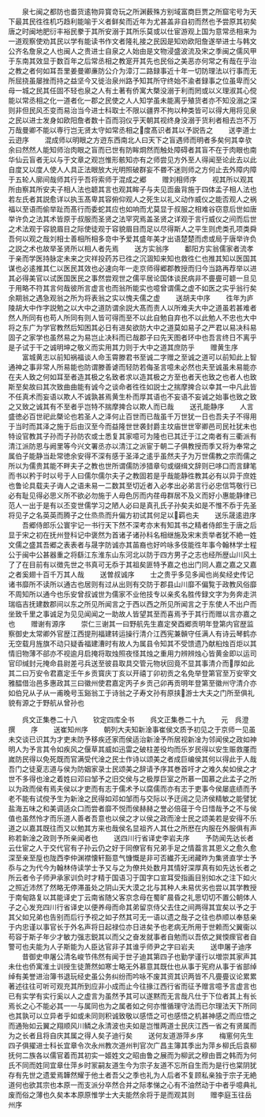 <!-- { "loadSidebar": true } -->
　　泉七闽之都防也畨货逺物异寳竒玩之所渊薮殊方别域富商巨贾之所窟宅号为天下最其民徃徃机巧趋利能喻于义者鲜矣而近年为尤甚盖非自初而然也予尝原其初矣唐之时闽地肥衍丰裕民豢于其所安溺于其所乐莫或以仕宦游观上国为意常丞相来为一道观察使劝其民以学有能读书作文者隆礼接之民因是知劝欧阳詹遂举进士与韩文公齐名詹泉之人也闽人之贵进士自泉之人始由是文物浸盛波流及宋之季闽之儒风甲于东南其效显于数百年之后常丞相之教寔开其先也民俗之美恶亦何常之有哉在乎治之教之者何如耳吾里姜曼卿亷防公介为漳汀二路録事近十年一切防理法以行事而无所屈挠虽屡挫而持之益坚今又徙治泉州路予知其所守终始不渝者録事之位虽卑而父母一城之民其任固不轻也泉之人有土著有侨寓大槩没溺于利而罔或以义理淑其心傥能以常丞相之化一道者化一郡之民使之人人知学虽未能离乎殖货者亦不知没溺之深则非但民风丕变而易治当今进士科取士不限以疆界不拘以种类皆可以得大用将见泉之民以进士发身如欧阳詹者数十百而羽仪乎天朝其视终身没溺于货利者相去岂不万万哉曼卿不能以専行岂无贤太守如常丞相之度髙识者其以予説告之
　　送李道士云逰序
　　混成师以明眼之方逰东西南北人曰天下之盲遇师而明者多矣何其幸欤余曰然然人能知师治肉眼之盲而已世有防眸烱然而触处障碍者其盲不在于肉眼也南华仙云盲者无以与于文章之观岂惟形骸知亦有之师尝见方外至人得闻至论此去以此自度又以度人使人人具正法眼放大光明照破群妄不昬不迷则师之方何止去外障内障于五轮人廓间哉师其行乎吾将索师于混成之郷
　　赠刘相师序
　　视其所以观其所由察其所安夫子相人法也聼其言也观其眸子与夫见靣盎背施于四体孟子相人法也若左氏者其説愈详以执玉髙卑其容俯仰观人之死生以礼义动作威仪之能否观人之祸福以至语而偷举趾而髙行而委蛇其应也如响而尤莫显于叔服之相难谷窃意后世如唐举许负之法其术皆原于叔服而圣贤之法罕究焉盖圣贤之详观于言行威仪之间而后世之术法观于容貌眉目之际使徒观于容貌眉目而足以尽得斯人之平生则虎类孔项类舜吾何以观之哉刘相士善相所相多竒中予爱其盛年美才出语楚楚而虑或局于唐举许负之説之术也故举圣贤所以相人者先焉
　　送方实翁序
　　鄱阳方实翁儒家者流孝于亲而学医持脉定未来之灾祥投药苏已徃之沉涸知来知也救徃仁也推其知以医国其谋也必逺推其仁以医民其效也必速向年一走京师得郷郡教授而归今当路再荐举以进其必得美官以试医国医民之事然尝观世之儒平居论国体谈民病非不亹亹可聼一旦见于用略不符其言何哉彼所言虚言也而翁所能实也噫曾谓儒之虚不如医之实乎翁行矣余期翁之遇急观翁之所为将表翁之实以愧夫儒之虚
　　送胡夫中序
　　徃年为庐陵胡大中作字説勉之以大中之道防谓余説大髙而责人以所难夫大中之道虽若甚难者然人所同有也苟人所同有则人皆可得而至不以此自勉自弃也不以此勉人不忠也大中将之东广为学官教然后知困其必日有进矣欲防大中之道莫如易子之严君以易决科易固子之家学也虽然易之为易岂止决科而已哉郡子曰先天图者环中也吾言终日不离乎是子试于干之诚明坤之敬义而实用其力则于大中之道其庶防乎
　　赠黄生序
　　富城黄志以前知祸福谈人命玉霄滕君书至诚二字赠之至诚之道可以前知此上智通神之事非常人所易能也防谓滕善谑而轻防若侮圣言噫未必然也夫至诚虽未易能亦在夫人致之何如耳至者造其极之名致者求以造其极之方至也者天也致之也者人也致斯至矣故曰其次致曲曲能有诚今之谈命者徃徃如説士之揣摩捭合以幸其一中凡此皆不任真术而妄语以欺人不诚孰甚焉黄生朴而厚其语也不妄语不妄诚之始事也致之致之又致之诚其有不至者乎岂特不揣摩捭合以欺人而已哉
　　送孔能静序
　　人言盛徳必百世祀此槩论也若圣人之泽何止百世而已哉虽千万世犹一日也吾夫子不得用于当时而其泽之施于后由汉至今而益隆世世袭封爵主坟庙世世宰卿邑司民社犹未也特设官教其子孙而子孙防农或士悉复其家噫可为隆也已其迁于江之南者有三衢派有清江派防恩与阙里等今兴文署丞亦以清江之派宦于朝二子俱教授而季又将为奉常之属伯子能静当赴常徳余安得不深有感于圣泽之逺乎虽然夫子为万世儒教之宗而儒之所以为儒贵其能不畔夫子之教也世所谓儒防渉猎章句或缀缉文辞则已哆口而言肆笔而书以矜于时以号于人曰儒尔儒尔夫子之教固若是乎哉能静徃教其必有以异于庶姓也鲁论具载夫子诲人之语未易一二数其至切近者入必孝出必弟言行必忠信笃敬行已必有耻见得必思义所不欲必勿施于人毋色厉而内荏毋群居不及义而好小惠能静律已范人一出于是有以丕变世儒学习之陋人必曰是真孔氏子孙矣夫如是不惟不忝于先圣将见子之名英英而腾子之仕烝烝而升偏方初试其何足以羁也夫
　　送乐晟逺逰序
　　吾郷侍郎乐公寰宇记一书行天下然不深考亦末有知其书之精者侍郎生于唐之后显于宋之初在抚州登科记中褒然为首诸子诸孙科名相继施及宋末贡举者犹不絶一姓文儒之盛其吾郷之表表者与晟字防诚亦其苖裔也好吟咏多伎能徃年事今翰林学士程公于闽中公甚器重之将繇江东淮东山东河北以防于四方男子之志也经所歴山川风土了了在目前有以徴先世之书真可无忝于其祖矣匪特予嘉之也出门同人嘉之嘉之又嘉之者奚翅十百千万其人哉
　　送曽叔诚序
　　士之贵乎多见多闻也尚矣经史传记诸书靡所不读所以通古也居则有过从出则有交防于郡县山川靡不偏覧于政教风俗靡不周知所以通今也乐安曾叔诚世为儒家不业他技专以亲炙名胜传録文字为务奔走洪瑞临吉抚建数郡间以东之所见所闻言之于西以西之所见所闻言之于东使人不出户而坐致千里之事诚足为见见闻闻之一助故人皆望其至而喜焉予于其行而赠以言亦嘉之也
　　赠谢有源序
　　崇仁三谢其一曰野航先生嘉定癸酉郷贡明年登第内官歴监察御史太常卿外官歴江西提刑福建转运操行清介江西宪兼贑守任满人有诗云琴鹤亦无空载月旌旗不动只疑香福建漕时有故人为属县令知其不受馈遗乃献桕烛百炬以其情旧物薄不郤亦不视逾月启掩将取烛照夜怪其烛之重用力辨辨烛心皆黄金即以运司官印缄封元掩命县尉差弓兵送至彼县取具交管元物状回竟不显其事清介而厚如此其二曰万安令君嘉定壬午乡贡寳庆丁亥以开禧丁卯初贡之名免举登第官至万安宰文雅醖借治邑多惠政其三曰徽州使君嘉定丙子乡贡己卯再贡明年登第至徽州守清介亦如伯兄从子从一甫晚号玉谿翁工于诗翁之子寿文孙有原挟游士大夫之门所至俱礼貌有源之于野航从曾孙也





　　呉文正集巻二十八
　　钦定四库全书
　　呉文正集巻二十九
　　元　呉澄　撰
　　序
　　送崔知州序
　　朝列大夫知新淦事崔侯文质予初见之于京师一见虽未交谈已识其为才吏未防予移疾还家而侯适治新淦予所居视新凎为邻闻侯之政如神明人为予言其令如疾风之偃草其威如迅雷之破柱差役均而乐岁民得以安生赈救厪而嵗防民得以免死既而官满受代淦之民士作诗以颂美之者成巨编侯其何以得此于人哉吾门之徒夏志道与侯为防姻家录士民颂美之辞请予序其巻首吁才之难久矣如侯之才世不多得也淦之着姓曰邓曰邹予之旧交侯与之极厚巨室之所慕一国慕之此孟子之所以为政而侯有焉夫侯以才吏而有志于儒术予以腐儒而亦有志于吏事今侯屡底绩而予老不能有试傥予生为新淦之民得如邓如邹而与交际以予迂阔之见济侯精敏之能譬犹盐海五味之和美调适众口而尝者靡不悦而侯赫赫之誉必倍蓰于今日惜哉予之不与侯值也虽然怜才而乐道人善者吾意也以侯之才以侯之政而淦士民之颂美若是安得不乐道之以嘉其既往而又以勉其方来也哉侯名显祖齐人其仕之所厯在内服在外服俱有声称若新淦之政则予所亲闻者也
　　送四川行省译史李岩夫序
　　予防闻先达长者云仕宦之人于交代官有子孙云仍之好于同僚官有兄弟手足之情葢言其恩义之愈久愈深至亲至垕也陇西李仲渊襟懐轩豁意气慷慨是非可否纎芥无闭藏昨为集贤直学士予忝与之为代今为翰林侍读学士予又与之为僚共处数月其情好深厚真有如先达长者之所云者令子师尹承家训负时才精于国语习于国字口宣耳受指画目别如水之注下如火之照近沛然了然略无停滞虽处之阴山天大漠之北与其种人未易优劣也尝以其学教授于南甸路复以其能译史丁云南省随父客京念母在蜀旷晨昏之礼思切切不置公朝体人子之心发充四川行省译史以便养母而命其弟留京侍父去住之间两得其宜矣以予之于其父如兄弟也告别而后行予视之如子然其可无一语以遗之哉子之往也恭顺以奉慈亲于内忠谨以事官长于外名声将日起禄位亦日进矣予也老病无所用于世赖而父翼衞以苟容于斯子年少才敏力强志鋭其以而父之奋发就事者自勉而以吾侬之巽愞瘝官者自警可也夫能为人子斯能为人臣达官非子其谁乎师尹之字曰岩夫
　　送申屠子迪序
　　昔御史申屠公清名峻节伟然有闻于世子迪其第四子也勤学谨行以増崇其家声其未仕也侨寓淮土训授生徒萧然如寒士略无外慕意其既仕也从事于宪府从事于省部绰绰有美誉进治簿书退玩经史虽公务纠纷而吟咏不废其资其识两皆不凡亹亹议论累累著述往往可听可观充其所到应非小成而止今往掾江西行省而征予赠言噫予言虚言也已有实学有实行奚以人之虚言为虽然予其可以遂黙而无言哉凡仕于下位者其上有长焉长之心不能必其一一与属同也为之属者如之何亦惟循理守法而已尔理法天下所同也其孰可以立异者乎如或未同则积诚致敬以感悟之可也感悟之机甚神感之而应悟之而通殆如云翼之翔顺风川鳞之永清波也夫如是岂惟两道士民庆江西一省之有贤属而为之长者且将自庆其属之得人矣子迪行矣
　　送何友道游萍乡序
　　梅窻何先生四子俱擢进士科长宜章令次永州教次道州判官次广昌主簿其季出为萍乡柳氏后袁柳抚何二族各以儒官着而其初实一姬姓文之昭由鲁之展而为柳武之穆由晋之韩而为何氏不同而姓同宜章仕萍乡时冡嗣友道生今为宗子友道不忘所自生而为是行也棠阴犹存有先世之遗爱焉韡然耀于他土者吾父之季也礼为人后者不复顾私亲独于宗子无絶道何也欲其宗也本原一而支派分卒然合并之际孝悌之心有不油然动于中者乎噫典礼废而俗之薄也久矣本本原原惟学士大夫能然余将于是而观其则
　　赠李庭玉往岳州序
